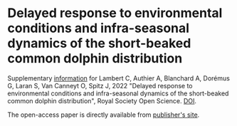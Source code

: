Delayed response to environmental conditions and infra-seasonal dynamics of the short-beaked common dolphin distribution
========

Supplementary [information](https://github.com/CLambert1/WinterBoBDd/tree/main/SupplementaryFiles) for Lambert C, Authier A, Blanchard A, Dorémus G, Laran S, Van Canneyt O, Spitz J, 2022 "Delayed response to environmental conditions and infra-seasonal dynamics of the short-beaked common dolphin distribution", Royal Society Open Science. [DOI](https://dx.doi.org/10.1098/rsos.220379). 

The open-access paper is directly available from [publisher's site](https://dx.doi.org/10.1098/rsos.220379).



